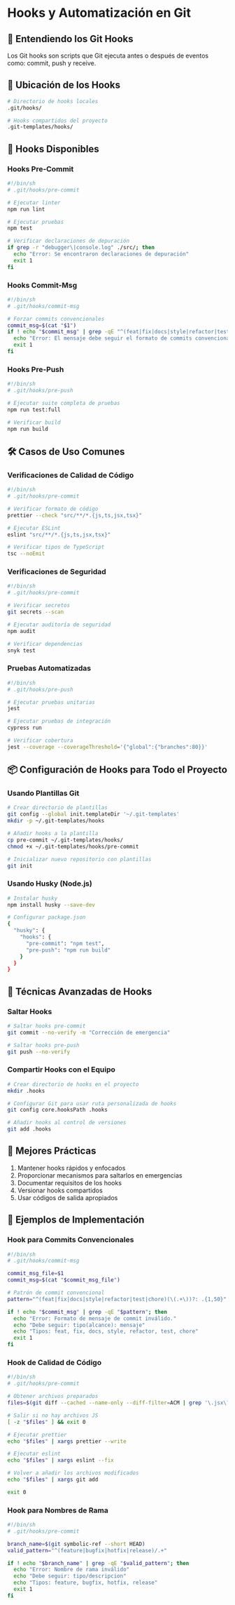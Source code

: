 # Hooks y Automatización en Git

## 🎣 Entendiendo los Git Hooks

Los Git hooks son scripts que Git ejecuta antes o después de eventos como: commit, push y receive.

## 📂 Ubicación de los Hooks

```bash
# Directorio de hooks locales
.git/hooks/

# Hooks compartidos del proyecto
.git-templates/hooks/
```

## 🔄 Hooks Disponibles

### Hooks Pre-Commit
```bash
#!/bin/sh
# .git/hooks/pre-commit

# Ejecutar linter
npm run lint

# Ejecutar pruebas
npm test

# Verificar declaraciones de depuración
if grep -r "debugger\|console.log" ./src/; then
  echo "Error: Se encontraron declaraciones de depuración"
  exit 1
fi
```

### Hooks Commit-Msg
```bash
#!/bin/sh
# .git/hooks/commit-msg

# Forzar commits convencionales
commit_msg=$(cat "$1")
if ! echo "$commit_msg" | grep -qE "^(feat|fix|docs|style|refactor|test|chore):"; then
  echo "Error: El mensaje debe seguir el formato de commits convencionales"
  exit 1
fi
```

### Hooks Pre-Push
```bash
#!/bin/sh
# .git/hooks/pre-push

# Ejecutar suite completa de pruebas
npm run test:full

# Verificar build
npm run build
```

## 🛠️ Casos de Uso Comunes

### Verificaciones de Calidad de Código
```bash
#!/bin/sh
# .git/hooks/pre-commit

# Verificar formato de código
prettier --check "src/**/*.{js,ts,jsx,tsx}"

# Ejecutar ESLint
eslint "src/**/*.{js,ts,jsx,tsx}"

# Verificar tipos de TypeScript
tsc --noEmit
```

### Verificaciones de Seguridad
```bash
#!/bin/sh
# .git/hooks/pre-commit

# Verificar secretos
git secrets --scan

# Ejecutar auditoría de seguridad
npm audit

# Verificar dependencias
snyk test
```

### Pruebas Automatizadas
```bash
#!/bin/sh
# .git/hooks/pre-push

# Ejecutar pruebas unitarias
jest

# Ejecutar pruebas de integración
cypress run

# Verificar cobertura
jest --coverage --coverageThreshold='{"global":{"branches":80}}'
```

## 📦 Configuración de Hooks para Todo el Proyecto

### Usando Plantillas Git
```bash
# Crear directorio de plantillas
git config --global init.templateDir '~/.git-templates'
mkdir -p ~/.git-templates/hooks

# Añadir hooks a la plantilla
cp pre-commit ~/.git-templates/hooks/
chmod +x ~/.git-templates/hooks/pre-commit

# Inicializar nuevo repositorio con plantillas
git init
```

### Usando Husky (Node.js)
```bash
# Instalar husky
npm install husky --save-dev

# Configurar package.json
{
  "husky": {
    "hooks": {
      "pre-commit": "npm test",
      "pre-push": "npm run build"
    }
  }
}
```

## 🔧 Técnicas Avanzadas de Hooks

### Saltar Hooks
```bash
# Saltar hooks pre-commit
git commit --no-verify -m "Corrección de emergencia"

# Saltar hooks pre-push
git push --no-verify
```

### Compartir Hooks con el Equipo
```bash
# Crear directorio de hooks en el proyecto
mkdir .hooks

# Configurar Git para usar ruta personalizada de hooks
git config core.hooksPath .hooks

# Añadir hooks al control de versiones
git add .hooks
```

## 📝 Mejores Prácticas

1. Mantener hooks rápidos y enfocados
2. Proporcionar mecanismos para saltarlos en emergencias
3. Documentar requisitos de los hooks
4. Versionar hooks compartidos
5. Usar códigos de salida apropiados

## 🚀 Ejemplos de Implementación

### Hook para Commits Convencionales
```bash
#!/bin/sh
# .git/hooks/commit-msg

commit_msg_file=$1
commit_msg=$(cat "$commit_msg_file")

# Patrón de commit convencional
pattern="^(feat|fix|docs|style|refactor|test|chore)(\(.+\))?: .{1,50}"

if ! echo "$commit_msg" | grep -qE "$pattern"; then
  echo "Error: Formato de mensaje de commit inválido."
  echo "Debe seguir: tipo(alcance): mensaje"
  echo "Tipos: feat, fix, docs, style, refactor, test, chore"
  exit 1
fi
```

### Hook de Calidad de Código
```bash
#!/bin/sh
# .git/hooks/pre-commit

# Obtener archivos preparados
files=$(git diff --cached --name-only --diff-filter=ACM | grep '\.jsx\?$')

# Salir si no hay archivos JS
[ -z "$files" ] && exit 0

# Ejecutar prettier
echo "$files" | xargs prettier --write

# Ejecutar eslint
echo "$files" | xargs eslint --fix

# Volver a añadir los archivos modificados
echo "$files" | xargs git add

exit 0
```

### Hook para Nombres de Rama
```bash
#!/bin/sh
# .git/hooks/pre-commit

branch_name=$(git symbolic-ref --short HEAD)
valid_pattern="^(feature|bugfix|hotfix|release)/.+"

if ! echo "$branch_name" | grep -qE "$valid_pattern"; then
  echo "Error: Nombre de rama inválido"
  echo "Debe seguir: tipo/descripcion"
  echo "Tipos: feature, bugfix, hotfix, release"
  exit 1
fi
``` 